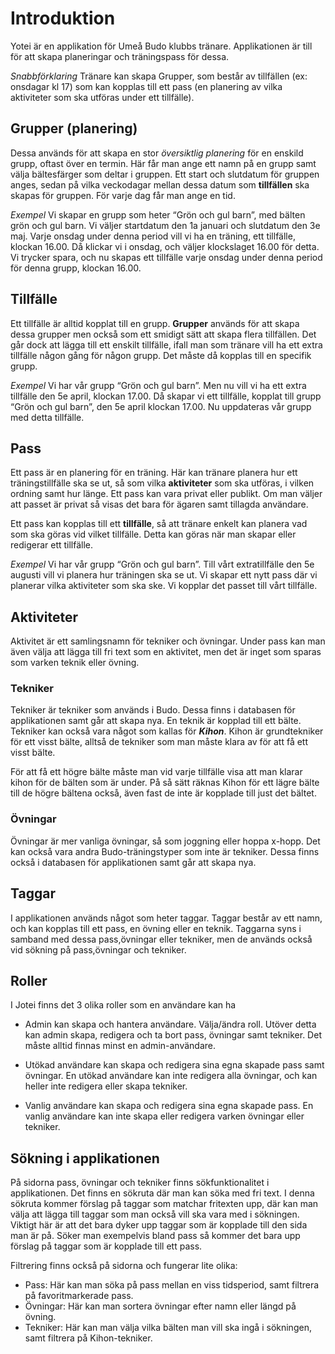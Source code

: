 # Introduktion

Yotei är en applikation för Umeå Budo klubbs tränare. Applikationen är till för att skapa planeringar och träningspass för dessa.
 
_Snabbförklaring_
Tränare kan skapa Grupper, som består av tillfällen (ex: onsdagar kl 17) som kan kopplas till ett pass (en planering av vilka aktiviteter som ska utföras under ett tillfälle).

## Grupper (planering)
Dessa används för att skapa en stor _översiktlig planering_ för en enskild grupp, oftast över en termin. Här får man ange ett namn på en grupp samt välja bältesfärger som deltar i gruppen. Ett start och slutdatum för gruppen anges, sedan på vilka veckodagar mellan dessa datum som **tillfällen** ska skapas för gruppen. För varje dag får man ange en tid.

_Exempel_
Vi skapar en grupp som heter “Grön och gul barn”, med bälten grön och gul barn. Vi väljer startdatum den 1a januari och slutdatum den 3e maj. Varje onsdag under denna period vill vi ha en träning, ett tillfälle, klockan 16.00. Då klickar vi i onsdag, och väljer klockslaget 16.00 för detta. Vi trycker spara, och nu skapas ett tillfälle varje onsdag under denna period för denna grupp, klockan 16.00. 

## Tillfälle 
Ett tillfälle är alltid kopplat till en grupp. **Grupper** används för att skapa dessa grupper men också som ett smidigt sätt att skapa flera tillfällen. Det går dock att lägga till ett enskilt tillfälle, ifall man som tränare vill ha ett extra tillfälle någon gång för någon grupp. Det måste då kopplas till en specifik grupp. 

_Exempel_
Vi har vår grupp “Grön och gul barn”. Men nu vill vi ha ett extra tillfälle den 5e april, klockan 17.00. Då skapar vi ett tillfälle, kopplat till grupp “Grön och gul barn”, den 5e april klockan 17.00. Nu uppdateras vår grupp med detta tillfälle. 

## Pass 
Ett pass är en planering för en träning. Här kan tränare planera hur ett träningstillfälle ska se ut, så som vilka **aktiviteter** som ska utföras, i vilken ordning samt hur länge. Ett pass kan vara privat eller publikt. Om man väljer att passet är privat så visas det bara för ägaren samt tillagda användare. 

Ett pass kan kopplas till ett **tillfälle**, så att tränare enkelt kan planera vad som ska göras vid vilket tillfälle. Detta kan göras när man skapar eller redigerar ett tillfälle. 

_Exempel_
 Vi har vår grupp  “Grön och gul barn”. Till vårt extratillfälle den 5e augusti vill vi planera hur träningen ska se ut. Vi skapar ett nytt pass där vi planerar vilka aktiviteter som ska ske. Vi kopplar det passet till vårt tillfälle.

## Aktiviteter 
Aktivitet är ett samlingsnamn för tekniker och övningar. Under pass kan man även välja att lägga till fri text som en aktivitet, men det är inget som sparas som varken teknik eller övning. 

### Tekniker
Tekniker är tekniker som används i Budo. Dessa finns i databasen för applikationen samt går att skapa nya. En teknik är kopplad till ett  bälte. Tekniker kan också vara något som kallas för ***Kihon***. Kihon är grundtekniker för ett visst bälte, alltså de tekniker som man måste klara av för att få ett visst bälte. 

För att få ett högre bälte måste man vid varje tillfälle visa att man klarar kihon för de bälten som är under. På så sätt räknas Kihon för ett lägre bälte till de högre bältena också, även fast de inte är kopplade till just det bältet. 

### Övningar 
Övningar är mer vanliga övningar, så som joggning eller hoppa x-hopp. Det kan också vara andra Budo-träningstyper som inte är tekniker. Dessa finns också i databasen för applikationen samt går att skapa nya. 

## Taggar
I applikationen används något som heter taggar. Taggar består av ett namn, och kan kopplas till ett pass, en övning eller en teknik. Taggarna syns i samband med dessa pass,övningar eller tekniker, men de används också vid sökning på pass,övningar och tekniker. 

## Roller
I Jotei finns det 3 olika roller som en användare kan ha

- Admin kan skapa och hantera användare. Välja/ändra roll. Utöver detta kan admin skapa, redigera och ta bort pass, övningar samt tekniker. Det måste alltid finnas minst en admin-användare. 

- Utökad användare kan skapa och redigera sina egna skapade pass samt övningar. En utökad användare kan inte redigera alla övningar, och kan heller inte redigera eller skapa tekniker. 

- Vanlig användare kan skapa och redigera sina egna skapade pass. En vanlig användare kan inte skapa eller redigera varken övningar eller tekniker. 

## Sökning i applikationen
På sidorna pass, övningar och tekniker finns sökfunktionalitet i applikationen. Det finns en sökruta där man kan söka med fri text. I denna sökruta kommer förslag på taggar som matchar fritexten upp, där kan man välja att lägga till taggar som man också vill ska vara med i sökningen. Viktigt här är att det bara dyker upp taggar som är kopplade till den sida man är på. Söker man exempelvis bland pass så kommer det bara upp förslag på taggar som är kopplade till ett pass. 

Filtrering finns också på sidorna och fungerar lite olika: 
- Pass: Här kan man söka på pass mellan en viss tidsperiod, samt filtrera på favoritmarkerade pass. 
- Övningar: Här kan man sortera övningar efter namn eller längd på övning.  
- Tekniker: Här kan man välja vilka bälten man vill ska ingå i sökningen, samt filtrera på Kihon-tekniker. 

